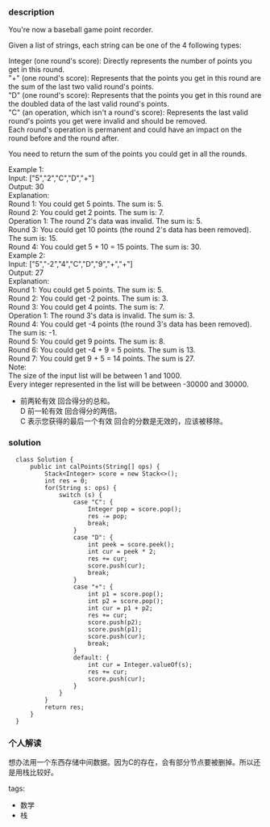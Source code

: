 ### description    
  You're now a baseball game point recorder.  
    
  Given a list of strings, each string can be one of the 4 following types:  
    
  Integer (one round's score): Directly represents the number of points you get in this round.  
  "+" (one round's score): Represents that the points you get in this round are the sum of the last two valid round's points.  
  "D" (one round's score): Represents that the points you get in this round are the doubled data of the last valid round's points.  
  "C" (an operation, which isn't a round's score): Represents the last valid round's points you get were invalid and should be removed.  
  Each round's operation is permanent and could have an impact on the round before and the round after.  
    
  You need to return the sum of the points you could get in all the rounds.  
    
  Example 1:  
  Input: ["5","2","C","D","+"]  
  Output: 30  
  Explanation:   
  Round 1: You could get 5 points. The sum is: 5.  
  Round 2: You could get 2 points. The sum is: 7.  
  Operation 1: The round 2's data was invalid. The sum is: 5.    
  Round 3: You could get 10 points (the round 2's data has been removed). The sum is: 15.  
  Round 4: You could get 5 + 10 = 15 points. The sum is: 30.  
  Example 2:  
  Input: ["5","-2","4","C","D","9","+","+"]  
  Output: 27  
  Explanation:   
  Round 1: You could get 5 points. The sum is: 5.  
  Round 2: You could get -2 points. The sum is: 3.  
  Round 3: You could get 4 points. The sum is: 7.  
  Operation 1: The round 3's data is invalid. The sum is: 3.    
  Round 4: You could get -4 points (the round 3's data has been removed). The sum is: -1.  
  Round 5: You could get 9 points. The sum is: 8.  
  Round 6: You could get -4 + 9 = 5 points. The sum is 13.  
  Round 7: You could get 9 + 5 = 14 points. The sum is 27.  
  Note:  
  The size of the input list will be between 1 and 1000.  
  Every integer represented in the list will be between -30000 and 30000.  
    
    
  + 前两轮有效 回合得分的总和。  
  D 前一轮有效 回合得分的两倍。  
  C 表示您获得的最后一个有效 回合的分数是无效的，应该被移除。  
### solution    
```    
  class Solution {  
      public int calPoints(String[] ops) {  
          Stack<Integer> score = new Stack<>();  
          int res = 0;  
          for(String s: ops) {  
              switch (s) {  
                  case "C": {  
                      Integer pop = score.pop();  
                      res -= pop;  
                      break;  
                  }  
                  case "D": {  
                      int peek = score.peek();  
                      int cur = peek * 2;  
                      res += cur;  
                      score.push(cur);  
                      break;  
                  }  
                  case "+": {  
                      int p1 = score.pop();  
                      int p2 = score.pop();  
                      int cur = p1 + p2;  
                      res += cur;  
                      score.push(p2);  
                      score.push(p1);  
                      score.push(cur);  
                      break;  
                  }  
                  default: {  
                      int cur = Integer.valueOf(s);  
                      res += cur;  
                      score.push(cur);  
                  }  
              }  
          }  
          return res;  
      }  
  }  
```    
    
### 个人解读    
  想办法用一个东西存储中间数据。因为C的存在，会有部分节点要被删掉。所以还是用栈比较好。  
    
tags:    
  -  数学  
  -  栈  
